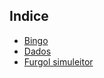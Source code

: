 ## Indice
- [Bingo](https://codepen.io/kimpow/pen/mLbzPY)
- [Dados](https://codepen.io/kimpow/pen/eMqPJV)
- [Furgol simuleitor](https://codepen.io/kimpow/pen/aGOvdK)

